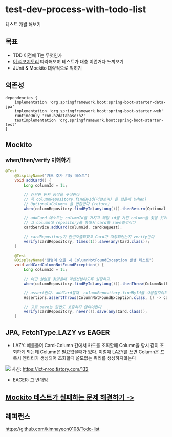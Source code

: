 # test-dev-process-with-todo-list
테스트 개발 해보기

## 목표

- TDD 이전에 T는 무엇인가
- [이 리포지토리](https://github.com/kimnayeon0108/Todo-list) 따라해보며 테스트가 대충 이런거다 느껴보기
- JUnit & Mockito 대략적으로 익히기

## 의존성
```
dependencies {
	implementation 'org.springframework.boot:spring-boot-starter-data-jpa'
	implementation 'org.springframework.boot:spring-boot-starter-web'
	runtimeOnly 'com.h2database:h2'
	testImplementation 'org.springframework.boot:spring-boot-starter-test'
}
```

## Mockito

### when/then/verify 이해하기

```java
@Test
    @DisplayName("카드 추가 기능 테스트")
    void addCard() {
        Long columnId = 1L;

        // 간단한 반환 동작을 구성한다
        // 즉 columnRepository.findById(어떤숫자) 를 했을때 (when)
        // Optional<Column> 을 반환한다 (return)
        when(columnRepository.findById(anyLong())).thenReturn(Optional.of(column));

        // addCard 메소드는 columnId를 가지고 해당 id를 가진 column을 찾을 것이고
        // 그 column에 repository를 통해서 card를 save할것이다
        cardService.addCard(columnId, cardRequest);

        // cardRepository가 한번호출되었고 Card가 저장되었는지 verify한다
        verify(cardRepository, times(1)).save(any(Card.class));
    }

    @Test
    @DisplayName("컬럼이 없을 시 ColumnNotFoundException 발생 테스트")
    void addCardColumnNotFoundException() {
        Long columnId = 1L;

        // 어떤 컬럼을 찾았을때 익셉션날리도록 설정하고.
        when(columnRepository.findById(anyLong())).thenThrow(ColumnNotFoundException.class);

        // assert한다. addCard할때  columnRepository.findById를 사용할것이므로 Exception을 날릴것이다. -> true
        Assertions.assertThrows(ColumnNotFoundException.class, () -> cardService.addCard(columnId, cardRequest));

        // 고로 save는 한번도 호출하지 않아야한다
        verify(cardRepository, never()).save(any(Card.class));
    }
```
## JPA, FetchType.LAZY vs EAGER

- LAZY: 예를들어 Card-Column 간에서 카드를 조회할때 Column을 항시 같이 조회하게 되는데 Column은 필요없을때가 있다.
이럴때 LAZY를 쓰면 Column은 프록시 엔티티가 생성되어 조회할때 쓸모없는 쿼리를 생성하지않는다
  
![](https://github.com/namjunemy/TIL/blob/master/Jpa/inflearn/img/32_lazy.PNG?raw=true)
사진: https://ict-nroo.tistory.com/132

- EAGER: 그 반대임

## [Mockito 테스트가 실패하는 문제 해결하기 ->](https://github.com/kyupid/test-dev-process-with-todo-list/issues/1)


## 레퍼런스
https://github.com/kimnayeon0108/Todo-list
